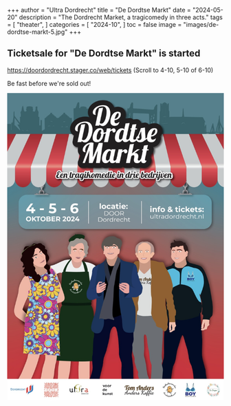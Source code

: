 +++
author = "Ultra Dordrecht"
title = "De Dordtse Markt"
date = "2024-05-20"
description = "The Dordrecht Market, a tragicomedy in three acts."
tags = [
    "theater",
]
categories = [
    "2024-10",
]
toc = false
image = "images/de-dordtse-markt-5.jpg"
+++

## Ticketsale for "De Dordtse Markt" is started

https://doordordrecht.stager.co/web/tickets
(Scroll to 4-10, 5-10 of 6-10)

Be fast before we're sold out!

[![Poster](./images/MarktPoster.jpg)](/en/post/de-dordtse-markt/)
